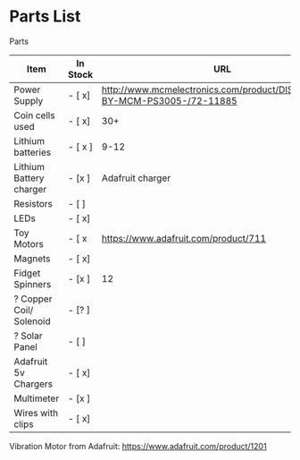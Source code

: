 # Parts List

Parts

| Item | In Stock | URL | Quantity | Per person 
| --- | --- | --- | --- | --- |
| Power Supply |- [ x] |http://www.mcmelectronics.com/product/DISTRIBUTED-BY-MCM-PS3005-/72-11885 | 3 | For class |
| Coin cells used |- [ x]| 30+ ||
| Lithium batteries |- [ x ]| 9-12  | |
| Lithium Battery charger |- [x ]| Adafruit charger  | ||
| Resistors |- [ ]| |30+ ||
| LEDs | - [ x]| |30+||
| Toy Motors | - [ x| https://www.adafruit.com/product/711| 9 ||
| Magnets |- [ x] | |24 | |
| Fidget Spinners | - [x ]| 12| ||
| ? Copper Coil/ Solenoid  |- [? ] | | | Optional |
| ? Solar Panel | - [ ]| | 9| Optional |
| Adafruit 5v Chargers |- [ x]| | ||
| Multimeter |- [x ] | |9 ||
| Wires with clips |- [ x] | | 30+ ||




Vibration Motor from Adafruit: https://www.adafruit.com/product/1201
